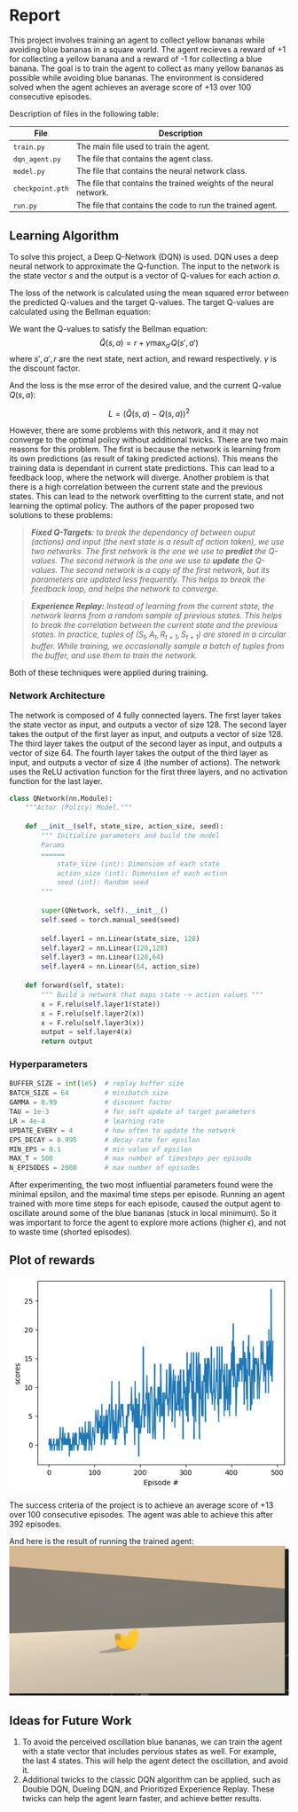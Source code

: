 # Report
This project involves training an agent to collect yellow bananas while avoiding blue bananas in a square world. The agent recieves a reward of +1 for collecting a yellow banana and a reward of -1 for collecting a blue banana. The goal is to train the agent to collect as many yellow bananas as possible while avoiding blue bananas. The environment is considered solved when the agent achieves an average score of +13 over 100 consecutive episodes.

Description of files in the following table:


| File | Description |
| --- | --- |
| `train.py` | The main file used to train the agent. |
| `dqn_agent.py` | The file that contains the agent class. |
| `model.py` | The file that contains the neural network class. |
| `checkpoint.pth` | The file that contains the trained weights of the neural network. |
| `run.py` | The file that contains the code to run the trained agent. |


## Learning Algorithm
To solve this project, a Deep Q-Network (DQN) is used. DQN uses a deep neural network to approximate the Q-function. 
The input to the network is the state vector $s$ and the output is a vector of Q-values for each action $a$.

The loss of the network is calculated using the mean squared error between the predicted Q-values and the target Q-values. The target Q-values are calculated using the Bellman equation:

We want the Q-values to satisfy the Bellman equation:
$$
\hat{Q}(s,a) = r + \gamma \max_{a'} Q(s',a')
$$
where $s',a',r$ are the next state, next action, and reward respectively. $\gamma$ is the discount factor.

And the loss is the mse error of the desired value, and the current Q-value $Q(s,a)$:

$$
L = \left( \hat{Q}(s,a) - Q(s,a) \right)^2
$$

However, there are some problems with this network, and it may not converge to the optimal policy without additional twicks. There are two main reasons for this problem. The first is because the network is learning from its own predictions (as result of taking predicted actions). This means the training data is dependant in current state predictions. This can lead to a feedback loop, where the network will diverge. Another problem is that there is a high correlation between the current state and the previous states. This can lead to the network overfitting to the current state, and not learning the optimal policy. The authors of the paper proposed two solutions to these problems:

> ***Fixed Q-Targets**: to break the dependancy of between ouput (actions) and input (the next state is a result of action taken), we use two networks. The first network is the one we use to **predict** the Q-values. The second network is the one we use to **update** the Q-values. The second network is a copy of the first network, but its parameters are updated less frequently. This helps to break the feedback loop, and helps the network to converge.*

> ***Experience Replay:** Instead of learning from the current state, the network learns from a random sample of previous states. This helps to break the correlation between the current state and the previous states. In practice, tuples of $(S_t, A_t, R_{t+1}, S_{t+1})$ are stored in a circular buffer. While training, we occasionally sample a batch of tuples from the buffer, and use them to train the network.*


Both of these techniques were applied during training.

### Network Architecture
The network is composed of 4 fully connected layers. The first layer takes the state vector as input, and outputs a vector of size 128. The second layer takes the output of the first layer as input, and outputs a vector of size 128. The third layer takes the output of the second layer as input, and outputs a vector of size 64. The fourth layer takes the output of the third layer as input, and outputs a vector of size 4 (the number of actions). The network uses the ReLU activation function for the first three layers, and no activation function for the last layer. 

```python
class QNetwork(nn.Module):
    """Actor (Policy) Model."""

    def __init__(self, state_size, action_size, seed):
        """ Initialize parameters and build the model
        Params
        ======
            state_size (int): Dimension of each state
            action_size (int): Dimension of each action
            seed (int): Random seed      
        """

        super(QNetwork, self).__init__()
        self.seed = torch.manual_seed(seed)

        self.layer1 = nn.Linear(state_size, 128)
        self.layer2 = nn.Linear(128,128)
        self.layer3 = nn.Linear(128,64)
        self.layer4 = nn.Linear(64, action_size)

    def forward(self, state):
        """ Build a network that maps state -> action values """
        x = F.relu(self.layer1(state))
        x = F.relu(self.layer2(x))
        x = F.relu(self.layer3(x))
        output = self.layer4(x)
        return output

```
### Hyperparameters
```python
BUFFER_SIZE = int(1e5)  # replay buffer size
BATCH_SIZE = 64         # minibatch size
GAMMA = 0.99            # discount factor
TAU = 1e-3              # for soft update of target parameters
LR = 4e-4               # learning rate 
UPDATE_EVERY = 4        # how often to update the network
EPS_DECAY = 0.995       # decay rate for epsilon
MIN_EPS = 0.1           # min value of epsilon
MAX_T = 500             # max number of timesteps per episode
N_EPISODES = 2000       # max number of episodes
```
After experimenting, the two most influential parameters found were the minimal epsilon, and the maximal time steps per episode. Running an agent trained with more time steps for each episode, caused the output agent to oscillate around some of the blue bananas (stuck in local minimum). So it was important to force the agent to explore more actions (higher $\epsilon$), and not to waste time (shorted episodes).

## Plot of rewards

![scores](assets/training_scores.png)

The success criteria of the project is to achieve an average score of +13 over 100 consecutive episodes. The agent was able to achieve this after 392 episodes.

And here is the result of running the trained agent:
![trained_agent](assets/trained_agent.gif)


## Ideas for Future Work
1. To avoid the perceived oscillation blue bananas, we can train the agent with a state vector that includes pervious states as well. For example, the last 4 states. This will help the agent detect the oscillation, and avoid it.
2. Additional twicks to the classic DQN algorithm can be applied, such as Double DQN, Dueling DQN, and Prioritized Experience Replay. These twicks can help the agent learn faster, and achieve better results.